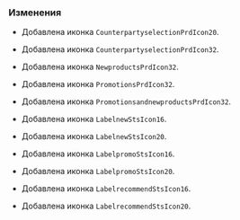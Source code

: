 ### Изменения

- Добавлена иконка `CounterpartyselectionPrdIcon20`.
- Добавлена иконка `CounterpartyselectionPrdIcon32`.
- Добавлена иконка `NewproductsPrdIcon32`.
- Добавлена иконка `PromotionsPrdIcon32`.
- Добавлена иконка `PromotionsandnewproductsPrdIcon32`.

- Добавлена иконка `LabelnewStsIcon16`.
- Добавлена иконка `LabelnewStsIcon20`.
- Добавлена иконка `LabelpromoStsIcon16`.
- Добавлена иконка `LabelpromoStsIcon20`.
- Добавлена иконка `LabelrecommendStsIcon16`.
- Добавлена иконка `LabelrecommendStsIcon20`.
